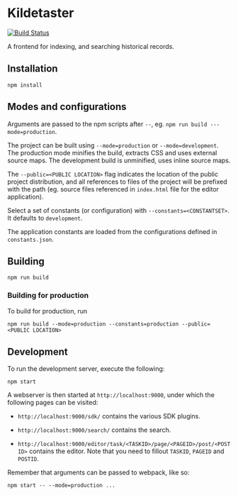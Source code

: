 Kildetaster
===========

[![Build Status](https://travis-ci.org/CopenhagenCityArchives/Kildetaster.svg?branch=master)](https://travis-ci.org/CopenhagenCityArchives/Kildetaster)

A frontend for indexing, and searching historical records.

Installation
------------

```
npm install
```

Modes and configurations
------------------------

Arguments are passed to the npm scripts after `--`, eg.
`npm run build ---mode=production`.

The project can be built using `--mode=production` or `--mode=development`. The
production mode minifies the build, extracts CSS and uses external source maps.
The development build is unminified, uses inline source maps.

The `--public=<PUBLIC LOCATION>` flag indicates the location of the public
project distribution, and all references to files of the project will be
prefixed with the path (eg. source files referenced in `index.html` file for the
editor application).

Select a set of constants (or configuration) with `--constants=<CONSTANTSET>`. It
defaults to `development`.

The application constants are loaded from the configurations defined in
`constants.json`.

Building
--------

```
npm run build
```

### Building for production

To build for production, run
```
npm run build --mode=production --constants=production --public=<PUBLIC LOCATION>
```

Development
-----------

To run the development server, execute the following:

```
npm start
```

A webserver is then started at `http://localhost:9000`, under which the following 
pages can be visited:

- `http://localhost:9000/sdk/` contains the various SDK plugins.

- `http://localhost:9000/search/` contains the search.

- `http://localhost:9000/editor/task/<TASKID>/page/<PAGEID>/post/<POSTID>`
  contains the editor. Note that you need to fillout `TASKID`, `PAGEID` and `POSTID`.

Remember that arguments can be passed to webpack, like so:

```
npm start -- --mode=production ...
```